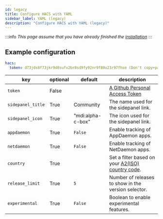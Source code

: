 ```yaml
---
id: legacy
title: Configure HACS with YAML
sidebar_label: YAML (legacy)
description: "Configure HACS with YAML (legacy)"
---
```


:::info
_This page assume that you have already finished the [installation](/docs/installation/prerequisites)_
:::

## Example configuration

```yaml
hacs:
  token: d73jds8f73jkr9d8sufv2br8sd9fy92nr9f80u23r97fhse (Don't copy+paste this token, create your own)
```

| key               | optional | default           | description                                                                                        |
| ----------------- | -------- | ----------------- | -------------------------------------------------------------------------------------------------- |
| `token`           | False    |                   | [A Github Personal Access Token](https://docs.github.com/en/github/authenticating-to-github/keeping-your-account-and-data-secure/creating-a-personal-access-token)                                          |
| `sidepanel_title` | True     | Community         | The name used for the sidepanel link.                                                              |
| `sidepanel_icon`  | True     | "mdi:alpha-c-box" | The icon used for the sidepanel link.                                                              |
| `appdaemon`       | True     | `False`           | Enable tracking of AppDaemon apps.                                                                 |
| `netdaemon`       | True     | `False`           | Enable tracking of NetDaemon apps.                                                                 |
| `country`         | True     |                   | Set a filter based on your [A2(ISO) country code](https://www.worldatlas.com/aatlas/ctycodes.htm). |
| `release_limit`   | True     | `5`               | Number of releases to show in the version selector.                                                |
| `experimental`    | True     | `False`           | Boolean to enable experimental features.                                                           |
